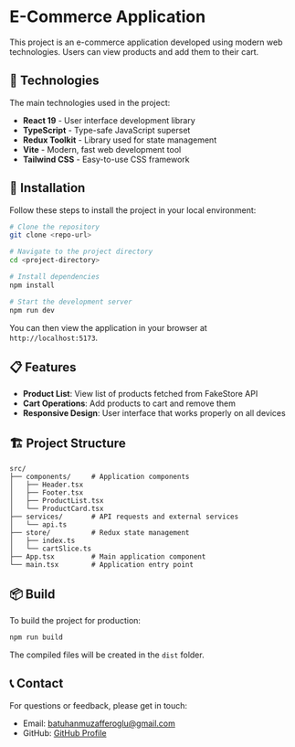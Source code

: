 # E-Commerce Application

This project is an e-commerce application developed using modern web technologies. Users can view products and add them to their cart.

## 🚀 Technologies

The main technologies used in the project:

- **React 19** - User interface development library
- **TypeScript** - Type-safe JavaScript superset
- **Redux Toolkit** - Library used for state management
- **Vite** - Modern, fast web development tool
- **Tailwind CSS** - Easy-to-use CSS framework

## 🔧 Installation

Follow these steps to install the project in your local environment:

```bash
# Clone the repository
git clone <repo-url>

# Navigate to the project directory
cd <project-directory>

# Install dependencies
npm install

# Start the development server
npm run dev
```

You can then view the application in your browser at `http://localhost:5173`.

## 📋 Features

- **Product List**: View list of products fetched from FakeStore API
- **Cart Operations**: Add products to cart and remove them
- **Responsive Design**: User interface that works properly on all devices

## 🏗️ Project Structure

```
src/
├── components/     # Application components
│   ├── Header.tsx
│   ├── Footer.tsx
│   ├── ProductList.tsx
│   └── ProductCard.tsx
├── services/       # API requests and external services
│   └── api.ts
├── store/          # Redux state management
│   ├── index.ts
│   └── cartSlice.ts
├── App.tsx         # Main application component
└── main.tsx        # Application entry point
```

## 📦 Build

To build the project for production:

```bash
npm run build
```

The compiled files will be created in the `dist` folder.


## 📞 Contact

For questions or feedback, please get in touch:
- Email: [batuhanmuzafferoglu@gmail.com](mailto:batuhanmuzafferoglu@gmail.com)
- GitHub: [GitHub Profile](https://github.com/batumzff)
